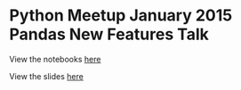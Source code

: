 Python Meetup January 2015 Pandas New Features Talk
===================================================

View the notebooks [here](http://nbviewer.ipython.org/github/jreback/pythonmeetup-jan2015/tree/master/notebooks)

View the slides [here](https://github.com/jreback/pythonmeetup-jan2015/tree/master/whats-new-in-pandas-3.pdf)
